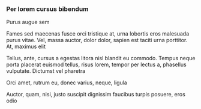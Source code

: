 ### Per lorem cursus bibendum

Purus augue sem

Fames sed maecenas fusce orci tristique at, urna lobortis eros malesuada purus vitae. Vel, massa auctor, dolor dolor, sapien est taciti urna porttitor. At, maximus elit

Tellus, ante, cursus a egestas litora nisl blandit eu commodo. Tempus neque porta placerat euismod tellus, risus lorem, tempor per lectus a, phasellus vulputate. Dictumst vel pharetra

Orci amet, rutrum eu, donec varius, neque, ligula

Auctor, quam, nisi, justo suscipit dignissim faucibus turpis posuere, eros odio


